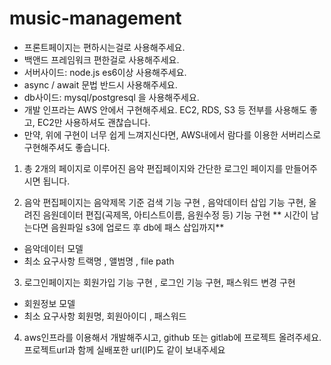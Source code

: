 # music-management

- 프론트페이지는 편하시는걸로 사용해주세요.
- 백앤드 프레임워크 편한걸로 사용해주세요.
- 서버사이드: node.js es6이상 사용해주세요.
- async / await 문법 반드시 사용해주세요.
- db사이드: mysql/postgresql 을 사용해주세요.
- 개발 인프라는 AWS 안에서 구현해주세요. EC2, RDS, S3 등 전부를 사용해도 좋고, EC2만 사용하셔도 괜찮습니다.
- 만약, 위에 구현이 너무 쉽게 느껴지신다면, AWS내에서 람다를 이용한 서버리스로 구현해주셔도 좋습니다.

1. 총 2개의 페이지로 이루어진 음악 편집페이지와 간단한 로그인 페이지를 만들어주시면 됩니다.

2. 음악 편집페이지는 음악제목 기준 검색 기능 구현 , 음악데이터 삽입 기능 구현, 올려진 음원데이터 편집(곡제목, 아티스트이름, 음원수정 등) 기능 구현
** 시간이 남는다면 음원파일 s3에 업로드 후 db에 패스 삽입까지**
- 음악데이터 모델
- 최소 요구사항 트랙명 , 앨범명 , file path

3. 로그인페이지는 회원가입 기능 구현 , 로그인 기능 구현, 패스워드 변경 구현
- 회원정보 모델
- 최소 요구사항 회원명, 회원아이디 , 패스워드

4. aws인프라를 이용해서 개발해주시고, github 또는 gitlab에 프로젝트 올려주세요. 프로젝트url과 함께 실배포한 url(IP)도 같이 보내주세요
